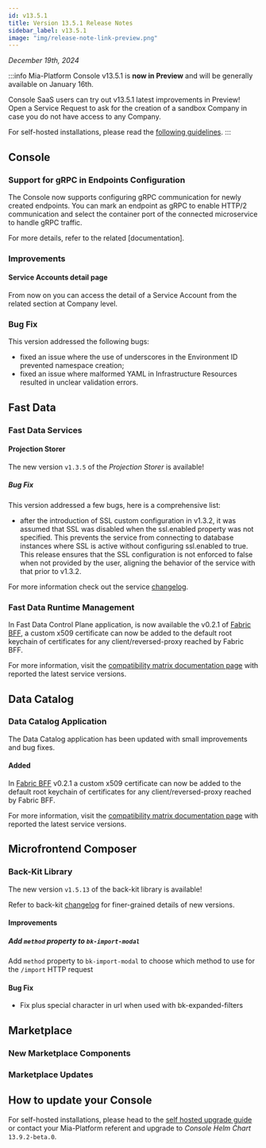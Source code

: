 ```yaml
---
id: v13.5.1
title: Version 13.5.1 Release Notes
sidebar_label: v13.5.1
image: "img/release-note-link-preview.png"
---
```


_December 19th, 2024_

:::info
Mia-Platform Console v13.5.1 is **now in Preview** and will be generally available on January 16th.

Console SaaS users can try out v13.5.1 latest improvements in Preview! Open a Service Request to ask for the creation of a sandbox Company in case you do not have access to any Company.

For self-hosted installations, please read the [following guidelines](#how-to-update-your-console).
:::

## Console

### Support for gRPC in Endpoints Configuration

The Console now supports configuring gRPC communication for newly created endpoints. You can mark an endpoint as gRPC to enable HTTP/2 communication and select the container port of the connected microservice to handle gRPC traffic.

For more details, refer to the related [documentation].

### Improvements

#### Service Accounts detail page

From now on you can access the detail of a Service Account from the related section at Company level. 

####

### Bug Fix

This version addressed the following bugs:

* fixed an issue where the use of underscores in the Environment ID prevented namespace creation;
* fixed an issue where malformed YAML in Infrastructure Resources resulted in unclear validation errors.

## Fast Data

### Fast Data Services

#### Projection Storer

The new version `v1.3.5` of the _Projection Storer_ is available!

##### Bug Fix

This version addressed a few bugs, here is a comprehensive list:

* after the introduction of SSL custom configuration in v1.3.2, it was assumed that SSL was disabled
when the ssl.enabled property was not specified. This prevents the service from connecting to database instances where SSL is active without configuring ssl.enabled to true. This release ensures that the SSL configuration is not enforced to false when not provided by the user, aligning the behavior of the service with that prior to v1.3.2.

For more information check out the service [changelog](/runtime_suite/projection-storer/changelog.md).

### Fast Data Runtime Management

In Fast Data Control Plane application, is now available the v0.2.1 of [Fabric BFF](/fast_data/runtime_management/control_plane_fabric_bff.mdx), a custom x509 certificate can now be added to the default root keychain of certificates for any client/reversed-proxy reached by Fabric BFF.

For more information, visit the [compatibility matrix documentation page](/fast_data/runtime_management/compatibility_matrix.md#service-latest-versions) with reported the latest service versions.

## Data Catalog

### Data Catalog Application

The Data Catalog application has been updated with small improvements and bug fixes.  

#### Added

In [Fabric BFF](/data_catalog/data_catalog_fabric_bff.mdx) v0.2.1 a custom x509 certificate can now be added to the default root keychain of certificates for any client/reversed-proxy reached by Fabric BFF.

For more information, visit the [compatibility matrix documentation page](/data_catalog/compatibility_matrix.md) with reported the latest service versions.

## Microfrontend Composer

### Back-Kit Library

The new version `v1.5.13` of the back-kit library is available!

Refer to back-kit [changelog](/microfrontend-composer/back-kit/changelog.md) for finer-grained details of new versions.

#### Improvements

##### Add `method` property to `bk-import-modal`

Add `method` property to `bk-import-modal` to choose which method to use for the `/import` HTTP request

#### Bug Fix

- Fix plus special character in url when used with bk-expanded-filters

## Marketplace

### New Marketplace Components

### Marketplace Updates

## How to update your Console

For self-hosted installations, please head to the [self hosted upgrade guide](/infrastructure/self-hosted/installation-chart/100_how-to-upgrade.md) or contact your Mia-Platform referent and upgrade to _Console Helm Chart_ `13.9.2-beta.0`.

